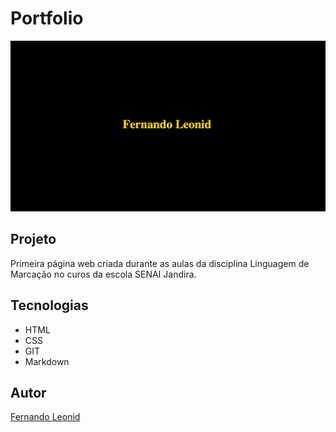 # Portfolio

![](./preview.png)

## Projeto

Primeira página web criada durante as aulas da disciplina Linguagem de Marcação no curos da escola SENAI Jandira.

## Tecnologias
* HTML
* CSS
* GIT
* Markdown

## Autor
[Fernando Leonid](https://www.linkedin.com/in/fernandoleonid/)